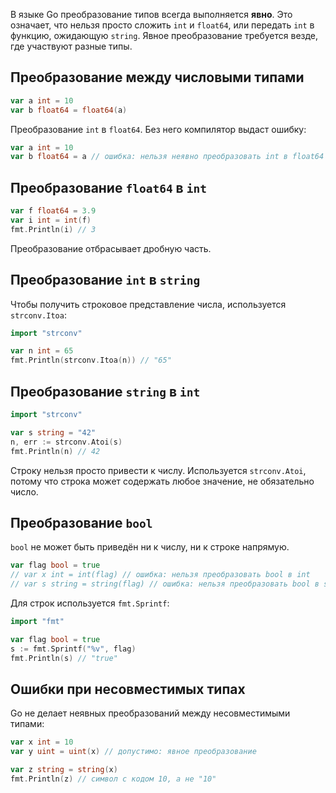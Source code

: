 В языке Go преобразование типов всегда выполняется **явно**. Это означает, что нельзя просто сложить `int` и `float64`, или передать `int` в функцию, ожидающую `string`. Явное преобразование требуется везде, где участвуют разные типы.

## Преобразование между числовыми типами

```go
var a int = 10
var b float64 = float64(a)
```

Преобразование `int` в `float64`. Без него компилятор выдаст ошибку:

```go
var a int = 10
var b float64 = a // ошибка: нельзя неявно преобразовать int в float64
```

## Преобразование `float64` в `int`

```go
var f float64 = 3.9
var i int = int(f)
fmt.Println(i) // 3
```

Преобразование отбрасывает дробную часть.

## Преобразование `int` в `string`

Чтобы получить строковое представление числа, используется `strconv.Itoa`:

```go
import "strconv"

var n int = 65
fmt.Println(strconv.Itoa(n)) // "65"
```

## Преобразование `string` в `int`

```go
import "strconv"

var s string = "42"
n, err := strconv.Atoi(s)
fmt.Println(n) // 42
```

Строку нельзя просто привести к числу. Используется `strconv.Atoi`, потому что строка может содержать любое значение, не обязательно число.

## Преобразование `bool`

`bool` не может быть приведён ни к числу, ни к строке напрямую.

```go
var flag bool = true
// var x int = int(flag) // ошибка: нельзя преобразовать bool в int
// var s string = string(flag) // ошибка: нельзя преобразовать bool в string
```

Для строк используется `fmt.Sprintf`:

```go
import "fmt"

var flag bool = true
s := fmt.Sprintf("%v", flag)
fmt.Println(s) // "true"
```

## Ошибки при несовместимых типах

Go не делает неявных преобразований между несовместимыми типами:

```go
var x int = 10
var y uint = uint(x) // допустимо: явное преобразование

var z string = string(x)
fmt.Println(z) // символ с кодом 10, а не "10"
```
